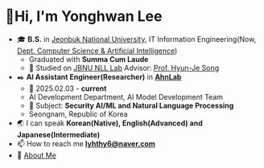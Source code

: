 <h1>👋Hi, I'm Yonghwan Lee</h1>

- 🎓 **B.S.** in [Jeonbuk National University](https://www.jbnu.ac.kr/web/index.do), IT Information Engineering(Now, [Dept. Computer Science & Artificial Intelligence](https://csai.jbnu.ac.kr/csai/index.do))
  - Graduated with **Summa Cum Laude**
  - 🔭 Studied on [JBNU NLL Lab](https://sites.google.com/view/nlllab) Advisor: [Prof. Hyun-Je Song](https://sites.google.com/site/songhyunje)
- ✒️ **AI Assistant Engineer(Researcher)** in **[AhnLab](https://www.ahnlab.com/en)**
  - 📅 2025.02.03 - **current**
  - AI Development Department, AI Model Development Team
  - 🤖 Subject: **Security AI/ML and Natural Language Processing**
  - Seongnam, Republic of Korea
- 🌏 I can speak **Korean(Native), English(Advanced) and Japanese(Intermediate)**
- 📫 How to reach me **lyhthy6@naver.com**
- 🤗 [About Me](https://newplus.github.io/about/)
